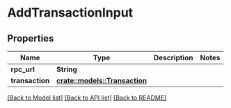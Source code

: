 # AddTransactionInput

## Properties

Name | Type | Description | Notes
------------ | ------------- | ------------- | -------------
**rpc_url** | **String** |  | 
**transaction** | [**crate::models::Transaction**](Transaction.md) |  | 

[[Back to Model list]](../README.md#documentation-for-models) [[Back to API list]](../README.md#documentation-for-api-endpoints) [[Back to README]](../README.md)


